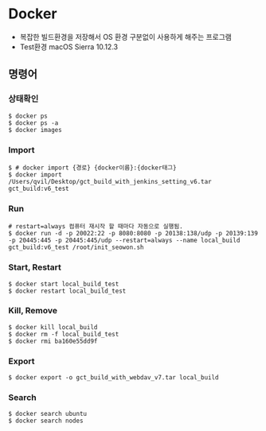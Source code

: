 # Docker

* 복잡한 빌드환경을 저장해서 OS 환경 구분없이 사용하게 해주는 프로그램
* Test환경 macOS Sierra 10.12.3 

## 명령어

### 상태확인

```shell
$ docker ps
$ docker ps -a
$ docker images
```

### Import

```shell
$ # docker import {경로} {docker이름}:{docker태그}
$ docker import /Users/qvil/Desktop/gct_build_with_jenkins_setting_v6.tar gct_build:v6_test
```

### Run

```shell
# restart=always 컴퓨터 재시작 할 때마다 자동으로 실행됨.
$ docker run -d -p 20022:22 -p 8080:8080 -p 20138:138/udp -p 20139:139 -p 20445:445 -p 20445:445/udp --restart=always --name local_build gct_build:v6_test /root/init_seowon.sh
```

### Start, Restart

```shell
$ docker start local_build_test
$ docker restart local_build_test
```

### Kill, Remove

```shell
$ docker kill local_build
$ docker rm -f local_build_test
$ docker rmi ba160e55dd9f
```

### Export

```shell
$ docker export -o gct_build_with_webdav_v7.tar local_build
```

### Search

```shell
$ docker search ubuntu
$ docker search nodes
```
